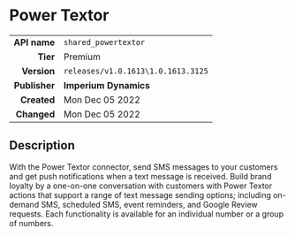 # Power Textor
| | |
|-:|-|
|**API name**|`shared_powertextor`|
|**Tier**|Premium|
|**Version**|`releases/v1.0.1613\1.0.1613.3125`|
|**Publisher**|**Imperium Dynamics**|
|**Created**|Mon Dec 05 2022|
|**Changed**|Mon Dec 05 2022|

## Description
With the Power Textor connector, send SMS messages to your customers and get push notifications when a text message is received. Build brand loyalty by a one-on-one conversation with customers with Power Textor actions that support a range of text message sending options; including on-demand SMS, scheduled SMS, event reminders, and Google Review requests. Each functionality is available for an individual number or a group of numbers.
